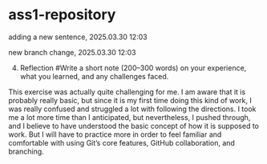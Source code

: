 # ass1-repository

adding a new sentence, 2025.03.30 12:03

new branch change, 2025.03.30 12:03

4. Reflection
#Write a short note (200–300 words) on your experience, what you learned, and any
challenges faced.

This exercise was actually quite challenging for me. I am aware that it is probably really basic, but since it is my first time doing this kind of work, I was really confused and struggled a lot with following the directions. I took me a lot more time than I anticipated, but nevertheless, I pushed through, and I believe to have understood the basic concept of how it is supposed to work. But I will have to practice more in order to feel familiar and comfortable with using Git’s core features, GitHub collaboration, and branching.